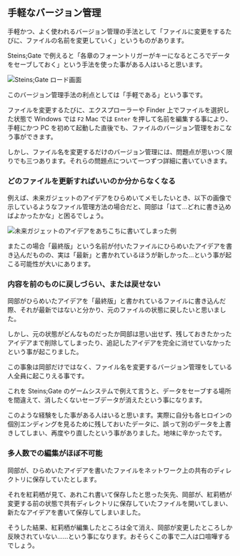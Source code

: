 ## 手軽なバージョン管理

手軽かつ、よく使われるバージョン管理の手法として「ファイルに変更をするたびに、ファイルの名前を変更していく」というものがあります。

Steins;Gate で例えると「各章のフォーントリガーがキーになるところでデータをセーブしておく」という手法を使った事がある人はいると思います。

![Steins;Gate ロード画面](ch1/nitro-steins-gate_load.jpg)

このバージョン管理手法の利点としては「手軽である」という事です。

ファイルを変更するたびに、エクスプローラーや Finder 上でファイルを選択した状態で Windows では `F2` Mac では `Enter` を押して名前を編集する事により、手軽にかつ PC を初めて起動した直後でも、ファイルのバージョン管理をおこなう事ができます。

しかし、ファイル名を変更するだけのバージョン管理には、問題点が思いつく限りでも三つあります。それらの問題点について一つずつ詳細に書いていきます。

### どのファイルを更新すればいいのか分からなくなる

例えば、未来ガジェットのアイデアをひらめいてメモしたいとき、以下の画像で示しているようなファイル管理方法の場合だと、岡部は「はて…どれに書き込めばよかったかな」と困るでしょう。

![未来ガジェットのアイデアをあちこちに書いてしまった例](ch1/gadget_idea.jpg)

またこの場合「最終版」という名前が付いたファイルにひらめいたアイデアを書き込んだものの、実は「最新」と書かれているほうが新しかった…という事が起こる可能性が大いにあります。

### 内容を前のものに戻しづらい、または戻せない

岡部がひらめいたアイデアを「最終版」と書かれているファイルに書き込んだ際、それが最新ではないと分かり、元のファイルの状態に戻したいと思いました。

しかし、元の状態がどんなものだったか岡部は思い出せず、残しておきたかったアイデアまで削除してしまったり、追記したアイデアを完全に消せていなかったという事が起こりました。

この事象は岡部だけではなく、ファイル名を変更するバージョン管理をしている人全員に起こりえる事です。

これを Steins;Gate のゲームシステムで例えて言うと、データをセーブする場所を間違えて、消したくないセーブデータが消えたという事になります。

このような経験をした事がある人はいると思います。実際に自分も各ヒロインの個別エンディングを見るために残しておいたデータに、誤って別のデータを上書きしてしまい、再度やり直したという事がありました。地味に辛かったです。

### 多人数での編集がほぼ不可能

岡部が、ひらめいたアイデアを書いたファイルをネットワーク上の共有のディレクトリに保存していたとします。

それを紅莉栖が見て、あれこれ書いて保存したと思った矢先、岡部が、紅莉栖が変更する前の状態で共有ディレクトリに保存していたファイルを開いてしまい、新たなアイデアを書いて保存してしまいました。

そうした結果、紅莉栖が編集したところは全て消え、岡部が変更したところしか反映されていない……という事になります。おそらくこの事で二人は口喧嘩するでしょう。

